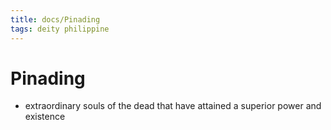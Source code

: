 ```yaml
---
title: docs/Pinading
tags: deity philippine
---
```


# Pinading
- extraordinary souls of the dead that have attained a superior power and existence